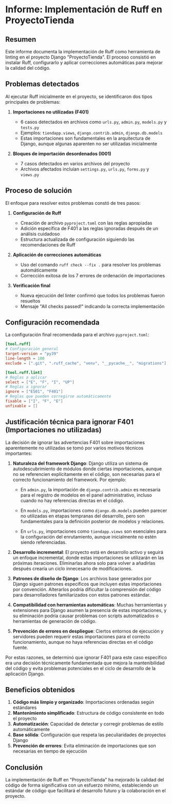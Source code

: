 # Informe: Implementación de Ruff en ProyectoTienda

## Resumen

Este informe documenta la implementación de Ruff como herramienta de linting en el proyecto Django "ProyectoTienda". El proceso consistió en instalar Ruff, configurarlo y aplicar correcciones automáticas para mejorar la calidad del código.

## Problemas detectados

Al ejecutar Ruff inicialmente en el proyecto, se identificaron dos tipos principales de problemas:

1. **Importaciones no utilizadas (F401)**
   - 6 casos detectados en archivos como `urls.py`, `admin.py`, `models.py` y `tests.py`
   - Ejemplos: `tiendapp.views`, `django.contrib.admin`, `django.db.models`
   - Estas importaciones son fundamentales en la arquitectura de Django, aunque algunas aparenten no ser utilizadas inicialmente

2. **Bloques de importación desordenados (I001)**
   - 7 casos detectados en varios archivos del proyecto
   - Archivos afectados incluían `settings.py`, `urls.py`, `forms.py` y `views.py`

## Proceso de solución

El enfoque para resolver estos problemas constó de tres pasos:

1. **Configuración de Ruff**
   - Creación de archivo `pyproject.toml` con las reglas apropiadas
   - Adición específica de F401 a las reglas ignoradas después de un análisis cuidadoso
   - Estructura actualizada de configuración siguiendo las recomendaciones de Ruff

2. **Aplicación de correcciones automáticas**
   - Uso del comando `ruff check --fix .` para resolver los problemas automáticamente
   - Corrección exitosa de los 7 errores de ordenación de importaciones

3. **Verificación final**
   - Nueva ejecución del linter confirmó que todos los problemas fueron resueltos
   - Mensaje "All checks passed!" indicando la correcta implementación

## Configuración recomendada

La configuración final recomendada para el archivo `pyproject.toml`:

```toml
[tool.ruff]
# Configuración general
target-version = "py39"
line-length = 100
exclude = [".git", ".ruff_cache", "venv", "__pycache__", "migrations"]

[tool.ruff.lint]
# Reglas a aplicar
select = ["E", "F", "I", "UP"]
# Reglas a ignorar
ignore = ["E501", "F401"]
# Reglas que pueden corregirse automáticamente
fixable = ["I", "F", "E"]
unfixable = []
```

## Justificación técnica para ignorar F401 (Importaciones no utilizadas)

La decisión de ignorar las advertencias F401 sobre importaciones aparentemente no utilizadas se tomó por varios motivos técnicos importantes:

1. **Naturaleza del framework Django**: Django utiliza un sistema de autodescubrimiento de módulos donde ciertas importaciones, aunque no se referencien explícitamente en el código, son necesarias para el correcto funcionamiento del framework. Por ejemplo:
   
   - En `admin.py`, la importación de `django.contrib.admin` es necesaria para el registro de modelos en el panel administrativo, incluso cuando no hay referencias directas en el código.
   
   - En `models.py`, importaciones como `django.db.models` pueden parecer no utilizadas en etapas tempranas del desarrollo, pero son fundamentales para la definición posterior de modelos y relaciones.
   
   - En `urls.py`, importaciones como `tiendapp.views` son esenciales para la configuración del enrutamiento, aunque inicialmente no estén siendo referenciadas.

2. **Desarrollo incremental**: El proyecto está en desarrollo activo y seguirá un enfoque incremental, donde estas importaciones se utilizarán en las próximas iteraciones. Eliminarlas ahora solo para volver a añadirlas después crearía un ciclo innecesario de modificaciones.

3. **Patrones de diseño de Django**: Los archivos base generados por Django siguen patrones específicos que incluyen estas importaciones por convención. Alterarlos podría dificultar la comprensión del código para desarrolladores familiarizados con estos patrones estándar.

4. **Compatibilidad con herramientas automáticas**: Muchas herramientas y extensiones para Django asumen la presencia de estas importaciones, y su eliminación podría causar problemas con scripts automatizados o herramientas de generación de código.

5. **Prevención de errores en despliegue**: Ciertos entornos de ejecución y servidores pueden requerir estas importaciones para el correcto funcionamiento, aunque no haya referencias directas en el código fuente.

Por estas razones, se determinó que ignorar F401 para este caso específico era una decisión técnicamente fundamentada que mejora la mantenibilidad del código y evita problemas potenciales en el ciclo de desarrollo de la aplicación Django.

## Beneficios obtenidos

1. **Código más limpio y organizado**: Importaciones ordenadas según estándares
2. **Mantenimiento simplificado**: Estructura de código consistente en todo el proyecto
3. **Automatización**: Capacidad de detectar y corregir problemas de estilo automáticamente
4. **Base sólida**: Configuración que respeta las peculiaridades de proyectos Django
5. **Prevención de errores**: Evita eliminación de importaciones que son necesarias en tiempo de ejecución


## Conclusión

La implementación de Ruff en "ProyectoTienda" ha mejorado la calidad del código de forma significativa con un esfuerzo mínimo, estableciendo un estándar de código que facilitará el desarrollo futuro y la colaboración en el proyecto.